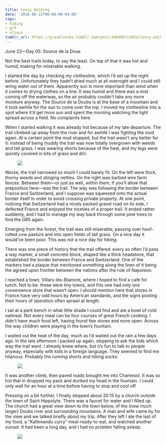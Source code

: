 ```yaml
---
title: Lousy Walking
date: '2016-06-22T00:00:00-04:00'
tags:
- hiking
- gr5
- alsace
tumblr_url: https://gravelshoes.tumblr.com/post/146406711032/lousy-walking
---
```

June 22—Day 05: Source de la Doue

Not the best trails today, to say the least. On top of that it was hot and humid, making for miserable walking.

I started the day by checking my clothesline, which I’d set up the night before. Unfortunately they hadn’t dried much at all overnight and I could still wring water out of them. Apparently sun is more important than wind when it comes to drying clothes on a line. It was humid and there was a mist coming off the waterway, so the air probably couldn’t take any more moisture anyway. The Source de la Doubs is at the base of a mountain and it took awhile for the sun to come over the top. I moved my clothesline into a spot where it’d get more sun and spent the morning watching the light spread across a field. No complaints here.

When I started walking it was already hot because of my late departure. The trail climbed up away from the river and for awhile I was fighting the mud again. At a certain point the mud stopped, but the trail wasn’t any better for it: instead of being muddy the trail was now totally overgrown with weeds and tall grass. I was wearing shorts because of the heat, and my legs were quickly covered in bits of grass and dirt.

<figure class="tmblr-full" data-orig-height="1184" data-orig-width="1776"><img src="https://66.media.tumblr.com/ec9612c77f29b6fe13e605e8c49ac4d4/tumblr_inline_o9dwe0X6rj1uncvcw_540.jpg" data-orig-height="1184" data-orig-width="1776"></figure>

Worse, the trail narrowed so much I could barely fit. On the left were thick, thorny weeds and stinging nettles. On the right was barbed wire farm fences. Between them—or just as well, within them, if you’ll allow that preposition here—was the trail. The way was following the border between France and Switzerland, and I suppose was squeezed onto the actual border itself in order to avoid crossing private property. At one point, noticing that Switzerland had a nicely packed gravel road on its side, I defected France and enjoyed the niceties of a proper trail. It ended rather suddenly, and I had to manage my way back through some pine trees to find the GR5 again.

Emerging from the forest, the trail was still miserable, passing over hoof-rutted cow pasture and into open fields of tall grass. On a nice day it would’ve been poor. This was not a nice day for hiking.

There was one piece of history that the trail offered: every so often I’d pass a way marker, a small concrete block, shaped like a thick headstone, that established the border between France and Switzerland. One of the markers had a plaque that mentioned something along the lines of it being the agreed upon frontier between the nations after the rule of Napoleon.

I reached a town, Villars-lès-Blamont, where I hoped to find a cafe for lunch. Not to be: these were tiny towns, and this one had only one convenience store that wasn’t open. I should mention here that stores in France have very odd hours by American standards, and the signs posting their hours of operation often sprawl at length.

I sat at a park bench in what little shade I could find and ate a bowl of cold oatmeal. Not every meal can be four courses of great French cooking. I didn’t have much food left, having found few stores and none open. Across the way children were playing in the town’s fountain.

I waited out the heat of the day, much as I’d waited out the rain a few days ago. In the late afternoon I packed up again, stopping to ask the kids which way the trail went. I already knew where, but it’s fun to talk to people anyway, especially with kids in a foreign language. They seemed to find me hilarious. Probably the running shorts and hiking socks.

<figure class="tmblr-full" data-orig-height="1184" data-orig-width="1776"><img src="https://66.media.tumblr.com/e17a3bb9d06e126fd5f8816ba0d39524/tumblr_inline_o9dwglTwdN1uncvcw_540.jpg" data-orig-height="1184" data-orig-width="1776"></figure>

It was another climb, then paved roads brought me into Chamesol. It was so hot that in dropped my pack and dunked my head in the fountain. I could only wall for an hour at a time before having to stop and cool off.

Pressing on a bit further, I finally stopped about 20:15 by a church outside the town of Saint Hippolyte. There was a faucet for water and I filled up. The church had a great view down to the town below, of the (now much larger) Doubs river and surrounding mountains. A man and wife came by for the view and we talked briefly about my trip. After they left I ate the last of my food, a “Kathmandu curry” meal-ready-to-eat, and watched another sunset. It had been a long day, and I had no problem falling asleep.

<figure class="tmblr-full" data-orig-height="1440" data-orig-width="6400"><img src="https://66.media.tumblr.com/728600ab0fe059b0377f9def2f16737f/tumblr_inline_o9dwica0Ga1uncvcw_540.jpg" data-orig-height="1440" data-orig-width="6400"></figure>
